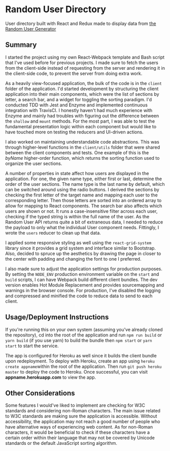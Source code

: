 # Random User Directory
User directory built with React and Redux made to display data from [the Random User Generator](https://randomuser.me/)

## Summary
I started the project using my own React-Webpack template and Bash script that I've used before for previous projects. I made sure to fetch the users from the client-side instead of requesting from the server and rendering it in the client-side code, to prevent the server from doing extra work.

As a heavily view-focused application, the bulk of the code is in the `client` folder of the application. I'd started development by structuring the client application into their main components, which were the list of sections by letter, a search bar, and a widget for toggling the sorting paradigm. I'd conducted TDD with Jest and Enzyme and implemented continuous integration with TravisCI. I honestly haven't had much experience with Enzyme and mainly had troubles with figuring out the difference between the `shallow` and `mount` methods. For the most part, I was able to test the fundamental presentation logic within each component but would like to have touched more on testing the reducers and UI-driven actions.

I also worked on maintaining understandable code abstractions. This was through higher-level functions in the `client/utils` folder that were shared between the client components and tests. One example of this is the *byName* higher-order function, which returns the sorting function used to organize the user sections.

A number of properties in state affect how users are displayed in the application. For one, the given name type, either first or last, determine the order of the user sections. The name type is the last name by default, which can be switched around using the radio buttons. I derived the sections by checking the first letter of the target name and mapping each user to the corresponding letter. Then those letters are sorted into an ordered array to allow for mapping to React components. The search bar also affects which users are shown or not. It runs a case-insensitive filter across each user, checking if the typed string is within the full name of the user. As the Random User API returns quite a bit of extraneous data, I needed to reduce the payload to only what the individual User component needs. Fittingly, I wrote the `users` reducer to clean up that data.

I applied some responsive styling as well using the `react-grid-system` library since it provides a grid system and interface similar to Bootstrap. Also, decided to spruce up the aesthetics by drawing the page in closer to the center with padding and changing the font to one I preferred.

I also made sure to adjust the application settings for production purposes. By setting the `NODE_ENV` production environment variable on the `start` and `build` scripts, I can have Webpack build different client bundles. The dev version enables Hot Module Replacement and provides sourcemapping and warnings in the browser console. For production, I've disabled the logging and compressed and minified the code to reduce data to send to each client.

## Usage/Deployment Instructions
If you're running this on your own system (assuming you've already cloned the repository), cd into the root of the application and run `npm run build` or `yarn build` (if you use yarn) to build the bundle then `npm start` or `yarn start` to start the service.

The app is configured for Heroku as well since it builds the client bundle upon redeployment. To deploy with Heroku, create an app using `heroku create appname`within the root of the application. Then run `git push heroku master` to deploy the code to Heroku. Once successful, you can visit __appname.herokuapp.com__ to view the app.

## Other Considerations
Some features I would've liked to implement are checking for W3C standards and considering non-Roman characters. The main issue related to W3C standards are making sure the application is accessible. Without accessibility, the application may not reach a good number of people who have alternative ways of experiencing web content. As for non-Roman characters, it would be beneficial to check if these characters have a certain order within their language that may not be covered by Unicode standards or the default JavaScript sorting algorithm.

